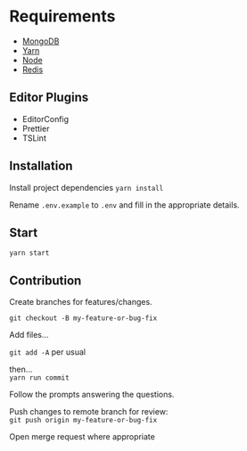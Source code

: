 # Requirements

- [MongoDB](https://www.mongodb.com/download-center#community)
- [Yarn](https://yarnpkg.com/en/docs/install)
- [Node](https://nodejs.org/en/)
- [Redis](https://redis.io/download)

## Editor Plugins

- EditorConfig
- Prettier
- TSLint

## Installation

Install project dependencies
`yarn install`

Rename `.env.example` to `.env` and fill in the appropriate details.

## Start

`yarn start`

## Contribution

Create branches for features/changes.

`git checkout -B my-feature-or-bug-fix`

Add files...

`git add -A` per usual

then...  
`yarn run commit`

Follow the prompts answering the questions.

Push changes to remote branch for review:  
`git push origin my-feature-or-bug-fix`

Open merge request where appropriate
